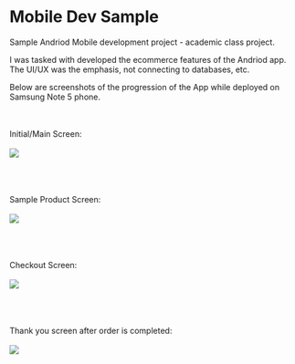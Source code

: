 # Mobile Dev Sample

Sample Andriod Mobile development project - academic class project.

I was tasked with developed the ecommerce features of the Andriod app.
The UI/UX was the emphasis, not connecting to databases, etc.

Below are screenshots of the progression of the App while deployed on Samsung Note 5 phone.

<br><br>
Initial/Main Screen:<br><br>
<img src="https://agoracart.com/images/screenshot_mainscreen-sm.png">
<br><br><br><br>

Sample Product Screen:<br><br>
<img src="https://agoracart.com/images/screenshot_product-sm.png">
<br><br><br><br>

Checkout Screen:<br><br>
<img src="https://agoracart.com/images/screenshot_checkout-sm2.png">
<br><br><br><br>
    
Thank you screen after order is completed:<br><br>
<img src="https://agoracart.com/images/screenshot_thanks-sm2.png">

